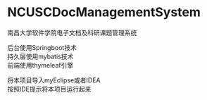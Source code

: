 # NCUSCDocManagementSystem
南昌大学软件学院电子文档及科研课题管理系统

  
后台使用Springboot技术  
持久层使用mybatis技术  
前端使用thymeleaf引擎

将本项目导入myEclipse或者IDEA  
按照IDE提示将本项目运行起来
